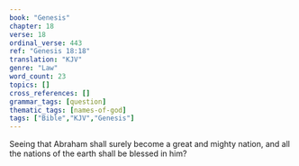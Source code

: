 ```yaml
---
book: "Genesis"
chapter: 18
verse: 18
ordinal_verse: 443
ref: "Genesis 18:18"
translation: "KJV"
genre: "Law"
word_count: 23
topics: []
cross_references: []
grammar_tags: [question]
thematic_tags: [names-of-god]
tags: ["Bible","KJV","Genesis"]
---
```

Seeing that Abraham shall surely become a great and mighty nation, and all the nations of the earth shall be blessed in him?

